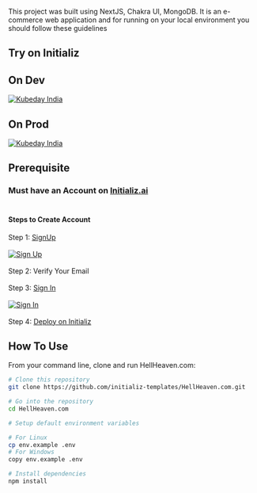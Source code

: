 This project was built using NextJS, Chakra UI, MongoDB. It is an e-commerce web application and for running on your local environment you should follow these guidelines

## Try on Initializ

## On Dev 
[![Kubeday India](https://res.cloudinary.com/daosik5yi/image/upload/f_auto,q_auto/pntsnjpa1sxbc2d02q9n)](https://console.dev.initializ.ai/create-app/?clone=https://github.com/initializ-templates/Developer-portfolio-template&repo_name=Developer-portfolio&description=♾%20This%20project%20was%20built%20using%20NextJS,%20Chakra%20UI,%20MongoDB.%20It%20is%20an%20e-commerce%20web%20application%20and%20for%20running%20on%20your%20local%20environment%20you%20should%20follow%20these%20guidelines&github=true)

## On Prod 
[![Kubeday India](https://res.cloudinary.com/daosik5yi/image/upload/f_auto,q_auto/pntsnjpa1sxbc2d02q9n)](https://console.initializ.ai/create-app/?clone=https://github.com/initializ-templates/Developer-portfolio-template&repo_name=Developer-portfolio&description=♾%20This%20project%20was%20built%20using%20NextJS,%20Chakra%20UI,%20MongoDB.%20It%20is%20an%20e-commerce%20web%20application%20and%20for%20running%20on%20your%20local%20environment%20you%20should%20follow%20these%20guidelines&github=true)

## Prerequisite 
### Must have an Account on [Initializ.ai](https://console.initializ.ai/register/)<br><br>

#### Steps to Create Account
 Step 1: [SignUp](https://console.initializ.ai/register/) <br>
 <br>[![Sign Up](https://res.cloudinary.com/dd4xje8fc/image/upload/v1717773727/image_1_eaxyhp.png)](https://console.initializ.ai/register/)<br><br>
 Step 2: Verify Your Email<br><br>
 Step 3: [Sign In](https://console.initializ.ai/login/) <br><br>[![Sign In](https://res.cloudinary.com/dd4xje8fc/image/upload/v1717773726/image_2_pi56ah.png)](https://console.initializ.ai/login/)<br><br>
 Step 4: [Deploy on Initializ](https://console.initializ.ai/create-app/?clone=https://github.com/initializ-templates/HellHeaven.com&repo_name=HellHeaven.com&description=♾%20This%20project%20was%20built%20using%20NextJS,%20Chakra%20UI,%20MongoDB.%20It%20is%20an%20e-commerce%20web%20application%20and%20for%20running%20on%20your%20local%20environment%20you%20should%20follow%20these%20guidelines&github=true)


## How To Use 

From your command line, clone and run HellHeaven.com:

```bash
# Clone this repository
git clone https://github.com/initializ-templates/HellHeaven.com.git

# Go into the repository
cd HellHeaven.com

# Setup default environment variables

# For Linux
cp env.example .env
# For Windows
copy env.example .env

# Install dependencies
npm install
